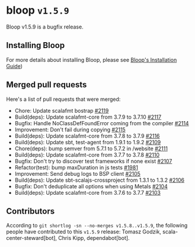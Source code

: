 # bloop `v1.5.9`

Bloop v1.5.9 is a bugfix release.

## Installing Bloop

For more details about installing Bloop, please see [Bloop's Installation Guide](https://scalacenter.github.io/bloop/setup))

## Merged pull requests

Here's a list of pull requests that were merged:

- Chore: Update scalafmt bostrap [#2119]
- Build(deps): Update scalafmt-core from 3.7.9 to 3.7.10 [#2117]
- Bugfix: Handle NoClassDefFoundError coming from the compiler [#2114]
- Improvement: Don't fail during copying [#2115]
- Build(deps): Update scalafmt-core from 3.7.8 to 3.7.9 [#2116]
- Build(deps): Update sbt, test-agent from 1.9.1 to 1.9.2 [#2109]
- Chore(deps): bump semver from 5.7.1 to 5.7.2 in /website [#2111]
- Build(deps): Update scalafmt-core from 3.7.7 to 3.7.8 [#2110]
- Bugfix: Don't try to discover test frameworks if none exist [#2107]
- Refactor(test): bump maxDuration in js tests [#1981]
- Improvement: Send debug logs to BSP client [#2105]
- Build(deps): Update sbt-scalajs-crossproject from 1.3.1 to 1.3.2 [#2106]
- Bugfix: Don't deduplicate all options when using Metals [#2104]
- Build(deps): Update scalafmt-core from 3.7.6 to 3.7.7 [#2103]


[#2119]: https://github.com/scalacenter/bloop/pull/2119
[#2117]: https://github.com/scalacenter/bloop/pull/2117
[#2114]: https://github.com/scalacenter/bloop/pull/2114
[#2115]: https://github.com/scalacenter/bloop/pull/2115
[#2116]: https://github.com/scalacenter/bloop/pull/2116
[#2109]: https://github.com/scalacenter/bloop/pull/2109
[#2111]: https://github.com/scalacenter/bloop/pull/2111
[#2110]: https://github.com/scalacenter/bloop/pull/2110
[#2107]: https://github.com/scalacenter/bloop/pull/2107
[#1981]: https://github.com/scalacenter/bloop/pull/1981
[#2105]: https://github.com/scalacenter/bloop/pull/2105
[#2106]: https://github.com/scalacenter/bloop/pull/2106
[#2104]: https://github.com/scalacenter/bloop/pull/2104
[#2103]: https://github.com/scalacenter/bloop/pull/2103


## Contributors

According to `git shortlog -sn --no-merges v1.5.8..v1.5.9`, the following people have contributed to
this `v1.5.9` release: Tomasz Godzik, scala-center-steward[bot], Chris Kipp, dependabot[bot].
